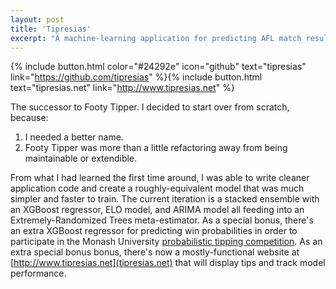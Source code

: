 ```yaml
---
layout: post
title: 'Tipresias'
excerpt: "A machine-learning application for predicting AFL match results (i.e. 'footy tipping'), this project is composed of the following services: Django web application serving data to a React frontend via a GraphQL API, Kedro data-science project (Python & Jupyter notebooks) that runs in serverless functions, R application for fetching data."
---
```


{% include button.html color="#24292e" icon="github" text="tipresias" link="https://github.com/tipresias" %}{% include button.html text="tipresias.net" link="http://www.tipresias.net" %}

The successor to Footy Tipper. I decided to start over from scratch, because:
1. I needed a better name.
2. Footy Tipper was more than a little refactoring away from being maintainable or extendible.

From what I had learned the first time around, I was able to write cleaner application code and create a roughly-equivalent model that was much simpler and faster to train. The current iteration is a stacked ensemble with an XGBoost regressor, ELO model, and ARIMA model all feeding into an Extremely-Randomized Trees meta-estimator. As a special bonus, there's an extra XGBoost regressor for predicting win probabilities in order to participate in the Monash University [probabilistic tipping competition](http://probabilistic-footy.monash.edu/~footy/about.shtml). As an extra special bonus bonus, there's now a mostly-functional website at [http://www.tipresias.net](tipresias.net) that will display tips and track model performance.